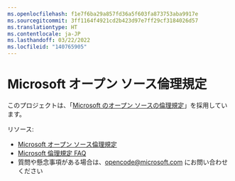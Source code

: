 ```yaml
---
ms.openlocfilehash: f1e7f6ba29a857fd36a5f603fa873753aba9917e
ms.sourcegitcommit: 3ff1164f4921cd2b423d97e7ff29cf3184026d57
ms.translationtype: HT
ms.contentlocale: ja-JP
ms.lasthandoff: 03/22/2022
ms.locfileid: "140765905"
---
```

# <a name="microsoft-open-source-code-of-conduct"></a>Microsoft オープン ソース倫理規定

このプロジェクトは、「[Microsoft のオープン ソースの倫理規定](https://opensource.microsoft.com/codeofconduct/)」を採用しています。

リソース:

- [Microsoft オープン ソース倫理規定](https://opensource.microsoft.com/codeofconduct/)
- [Microsoft 倫理規定 FAQ](https://opensource.microsoft.com/codeofconduct/faq/)
- 質問や懸念事項がある場合は、[opencode@microsoft.com](mailto:opencode@microsoft.com) にお問い合わせください

